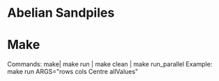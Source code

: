 # Abelian Sandpiles
# Make 
Commands: make| make run | make clean | make run_parallel
Example: make run ARGS="rows cols Centre allValues"

